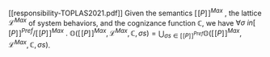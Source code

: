 [[responsibility-TOPLAS2021.pdf]]
Given the semantics $[\![P]\!]^{Max}$ , the lattice $\mathcal L ^{Max}$ of system behaviors, and the cognizance function $\mathbb C$, we have $\forall \sigma \ in [\![P]\!]^{Pref} / [\![P]\!]^{Max} \ . \ \mathbb O ([\![P]\!]^{Max}, \mathcal L ^{Max}, \mathbb C, \sigma s) = \bigcup_{\sigma s \in [\![P]\!]^{Pref}}\mathbb O ([\![P]\!]^{Max}, \mathcal L ^{Max}, \mathbb C, \sigma s)$. 